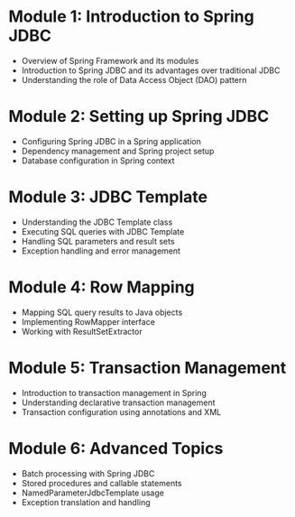 # Module 1: Introduction to Spring JDBC
- Overview of Spring Framework and its modules
- Introduction to Spring JDBC and its advantages over traditional JDBC
- Understanding the role of Data Access Object (DAO) pattern

# Module 2: Setting up Spring JDBC
- Configuring Spring JDBC in a Spring application
- Dependency management and Spring project setup
- Database configuration in Spring context

# Module 3: JDBC Template
- Understanding the JDBC Template class
- Executing SQL queries with JDBC Template
- Handling SQL parameters and result sets
- Exception handling and error management

# Module 4: Row Mapping
- Mapping SQL query results to Java objects
- Implementing RowMapper interface
- Working with ResultSetExtractor

# Module 5: Transaction Management
- Introduction to transaction management in Spring
- Understanding declarative transaction management
- Transaction configuration using annotations and XML

# Module 6: Advanced Topics
- Batch processing with Spring JDBC
- Stored procedures and callable statements
- NamedParameterJdbcTemplate usage
- Exception translation and handling